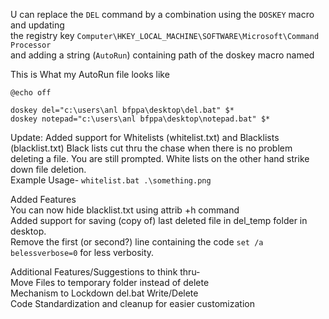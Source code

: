 U can replace the `DEL` command by a combination using the `DOSKEY` macro and updating<br>
the registry key `Computer\HKEY_LOCAL_MACHINE\SOFTWARE\Microsoft\Command Processor`<br>
and adding a string (`AutoRun`) containing path of the doskey macro named 

This is What my AutoRun file looks like
```
@echo off

doskey del="c:\users\anl bfppa\desktop\del.bat" $*
doskey notepad="c:\users\anl bfppa\desktop\notepad.bat" $*
```
Update: Added support for Whitelists (whitelist.txt) and Blacklists (blacklist.txt)
Black lists cut thru the chase when there is no problem deleting a file. You are
still prompted.
White lists on the other hand strike down file deletion.
<br>Example Usage- ```whitelist.bat .\something.png```

Added Features
<br>You can now hide blacklist.txt using attrib +h command
<br>Added support for saving (copy of) last deleted file in del_temp folder in desktop.
<br>Remove the first (or second?) line containing the code ```set /a belessverbose=0``` for less verbosity.

Additional Features/Suggestions to think thru-
<br>Move Files to temporary folder instead of delete
<br>Mechanism to Lockdown del.bat Write/Delete
<br>Code Standardization and cleanup for easier customization

